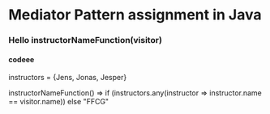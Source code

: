 # Mediator Pattern assignment in Java

### Hello instructorNameFunction(visitor)

#### codeee

instructors = {Jens, Jonas, Jesper}

instructorNameFunction() =>
if (instructors.any(instructor => instructor.name == visitor.name))
    else
        "FFCG"
